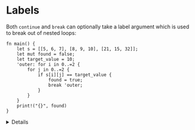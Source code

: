 # Labels

Both `continue` and `break` can optionally take a label argument which is used
to break out of nested loops:

```rust,editable
fn main() {
    let s = [[5, 6, 7], [8, 9, 10], [21, 15, 32]];
    let mut found = false;
    let target_value = 10;
    'outer: for i in 0..=2 {
        for j in 0..=2 {
            if s[i][j] == target_value {
                found = true;
                break 'outer;
            }
        }
    }
    print!("{}", found)
}
```

<details>

- Note that `loop` is the only looping construct which returns a non-trivial
  value. This is because it's guaranteed to be entered at least once (unlike
  `while` and `for` loops).

</details>
